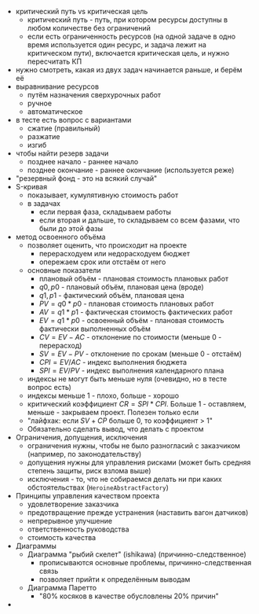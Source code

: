 - критический путь vs критическая цель
	- критический путь - путь, при котором ресурсы доступны в любом количестве без ограничений
	- если есть ограниченность ресурсов (на одной задаче в одно время используется один ресурс, и задача лежит на критическом пути), включается критическая цель, и нужно пересчитать КП
- нужно смотреть, какая из двух задач начинается раньше, и берём её
- выравнивание ресурсов
	- путём назначения сверхурочных работ
	- ручное
	- автоматическое
- в тесте есть вопрос с вариантами
	- сжатие (правильный)
	- разжатие
	- изгиб
- чтобы найти резерв задачи
	- позднее начало - раннее начало
	- позднее окончание - раннее окончание (используется реже)
- "резервный фонд - это на всякий случай"
- S-кривая
	- показывает, кумулятивную стоимость работ
	- в задачах
		- если первая фаза, складываем работы
		- если вторая и дальше, то складываем со всем фазами, что были до этой фазы
- метод освоенного объёма
	- позволяет оценить, что происходит на проекте
		- перерасходуем или недорасходуем бюджет
		- опережаем срок или отстаём от него
	- основные показатели
		- плановый объём - плановая стоимость плановых работ
		- $q0, p0$ - плановый объём, плановая цена (вроде)
		- $q1, p1$ - фактический объём, плановая цена
		- $PV = q0 * p0$ - плановая стоимость плановых работ
		- $AV = q1 * p1$ - фактическая стоимость фактических работ
		- $EV = q1 * p0$ - освоенный объём - плановая стоимость фактически выполненных объём
		- $CV = EV - AC$ - отклонение по стоимости (меньше 0 - перерасход)
		- $SV = EV - PV$ - отклонение по срокам (меньше 0 - отстаём)
		- $CPI = EV / AC$ - индекс выполнения бюджета
		- $SPI = EV / PV$ - индекс выполнения календарного плана
	- индексы не могут быть меньше нуля (очевидно, но в тесте вопрос есть)
	- индексы меньше 1 - плохо, больше - хорошо
	- критический коэффициент $CR = SPI * CPI$. Больше 1 - оставляем, меньше - закрываем проект. Полезен только если
	- "лайфхак: если $SV + CP$ больше 0, то коэффициент > 1"
	- Обязательно сделать вывод, что делать с проектом
- Ограничения, допущения, исключения
	- ограничения нужны, чтобы не было разногласий с заказчиком (например, по законодательству)
	- допущения нужны для управления рисками (может быть средняя степень защиты, риск взлома выше)
	- исключения - то, что не собираемся делать ни при каких обстоятельствах (`HeroineAbstractFactory`)
- Принципы управления качеством проекта
	- удовлетворение заказчика
	- предотвращение прежде устранения (наставить вагон датчиков)
	- непрерывное улучшение
	- ответственность руководства
	- стоимость качества
- Диаграммы
	- Диаграмма "рыбий скелет" (ishikawa) (причинно-следственное)
		- прописываются основные проблемы, причинно-следственная связь
		- позволяет прийти к определённым выводам
	- Диаграмма Паретто
		- "80% косяков в качестве обусловлены 20% причин"
- 